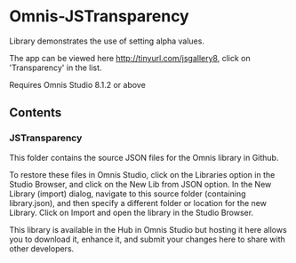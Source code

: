 # Omnis-JSTransparency
Library demonstrates the use of setting alpha values.

The app can be viewed here http://tinyurl.com/jsgallery8, click on 'Transparency' in the list.

Requires Omnis Studio 8.1.2 or above

## Contents
### JSTransparency

This folder contains the source JSON files for the Omnis library in Github. 

To restore these files in Omnis Studio, click on the Libraries option in the Studio Browser, and click on the New Lib from JSON option. In the New Library (import) dialog, navigate to this source folder (containing library.json), and then specify a different folder or location for the new Library. Click on Import and open the library in the Studio Browser. 

This library is available in the Hub in Omnis Studio but hosting it here allows you to download it, enhance it, and submit your changes here to share with other developers.

